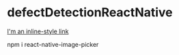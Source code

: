 # defectDetectionReactNative

[I'm an inline-style link](https://www.google.com)

npm i react-native-image-picker

